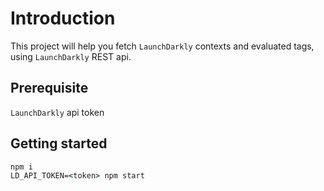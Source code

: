 # Introduction
This project will help you fetch `LaunchDarkly` contexts and evaluated tags, using `LaunchDarkly` REST api.
## Prerequisite
`LaunchDarkly` api token
## Getting started
```cmd
npm i
LD_API_TOKEN=<token> npm start
```